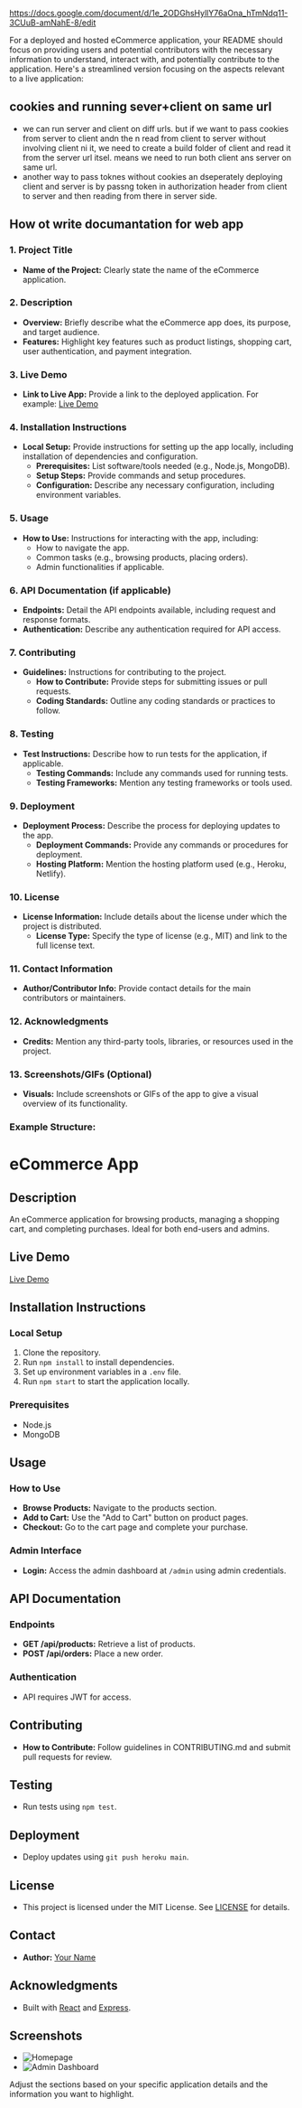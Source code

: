 https://docs.google.com/document/d/1e_2ODGhsHyllY76aOna_hTmNdq11-3CUuB-amNahE-8/edit

For a deployed and hosted eCommerce application, your README should focus on providing users and potential contributors with the necessary information to understand, interact with, and potentially contribute to the application. Here's a streamlined version focusing on the aspects relevant to a live application:


## cookies and running sever+client on same url
- we can run server and client on diff urls. but if we want to pass cookies from server to client andn the n read from client to server without involving client ni it, we need to create a build folder of client and read it from the server url itsel. means we need to run both client ans server on same url.
- another way to pass toknes without cookies an dseperately deploying client and server is by passng token in authorization header from client to server and then reading from there in server side.

## How ot write documantation for web app


### **1. Project Title**
- **Name of the Project:** Clearly state the name of the eCommerce application.

### **2. Description**
- **Overview:** Briefly describe what the eCommerce app does, its purpose, and target audience.
- **Features:** Highlight key features such as product listings, shopping cart, user authentication, and payment integration.

### **3. Live Demo**
- **Link to Live App:** Provide a link to the deployed application. For example: [Live Demo](https://your-ecommerce-app.com)

### **4. Installation Instructions**
- **Local Setup:** Provide instructions for setting up the app locally, including installation of dependencies and configuration.
  - **Prerequisites:** List software/tools needed (e.g., Node.js, MongoDB).
  - **Setup Steps:** Provide commands and setup procedures.
  - **Configuration:** Describe any necessary configuration, including environment variables.

### **5. Usage**
- **How to Use:** Instructions for interacting with the app, including:
  - How to navigate the app.
  - Common tasks (e.g., browsing products, placing orders).
  - Admin functionalities if applicable.

### **6. API Documentation** (if applicable)
- **Endpoints:** Detail the API endpoints available, including request and response formats.
- **Authentication:** Describe any authentication required for API access.

### **7. Contributing**
- **Guidelines:** Instructions for contributing to the project.
  - **How to Contribute:** Provide steps for submitting issues or pull requests.
  - **Coding Standards:** Outline any coding standards or practices to follow.

### **8. Testing**
- **Test Instructions:** Describe how to run tests for the application, if applicable.
  - **Testing Commands:** Include any commands used for running tests.
  - **Testing Frameworks:** Mention any testing frameworks or tools used.

### **9. Deployment**
- **Deployment Process:** Describe the process for deploying updates to the app.
  - **Deployment Commands:** Provide any commands or procedures for deployment.
  - **Hosting Platform:** Mention the hosting platform used (e.g., Heroku, Netlify).

### **10. License**
- **License Information:** Include details about the license under which the project is distributed.
  - **License Type:** Specify the type of license (e.g., MIT) and link to the full license text.

### **11. Contact Information**
- **Author/Contributor Info:** Provide contact details for the main contributors or maintainers.

### **12. Acknowledgments**
- **Credits:** Mention any third-party tools, libraries, or resources used in the project.

### **13. Screenshots/GIFs** (Optional)
- **Visuals:** Include screenshots or GIFs of the app to give a visual overview of its functionality.

### **Example Structure:**


# eCommerce App

## Description
An eCommerce application for browsing products, managing a shopping cart, and completing purchases. Ideal for both end-users and admins.

## Live Demo
[Live Demo](https://your-ecommerce-app.com)

## Installation Instructions
### Local Setup
1. Clone the repository.
2. Run `npm install` to install dependencies.
3. Set up environment variables in a `.env` file.
4. Run `npm start` to start the application locally.

### Prerequisites
- Node.js
- MongoDB

## Usage
### How to Use
- **Browse Products:** Navigate to the products section.
- **Add to Cart:** Use the "Add to Cart" button on product pages.
- **Checkout:** Go to the cart page and complete your purchase.

### Admin Interface
- **Login:** Access the admin dashboard at `/admin` using admin credentials.

## API Documentation
### Endpoints
- **GET /api/products:** Retrieve a list of products.
- **POST /api/orders:** Place a new order.

### Authentication
- API requires JWT for access.

## Contributing
- **How to Contribute:** Follow guidelines in CONTRIBUTING.md and submit pull requests for review.

## Testing
- Run tests using `npm test`.

## Deployment
- Deploy updates using `git push heroku main`.

## License
- This project is licensed under the MIT License. See [LICENSE](./LICENSE) for details.

## Contact
- **Author:** [Your Name](mailto:your-email@example.com)

## Acknowledgments
- Built with [React](https://reactjs.org/) and [Express](https://expressjs.com/).

## Screenshots
- ![Homepage](./screenshots/homepage.png)
- ![Admin Dashboard](./screenshots/admin-dashboard.png)


Adjust the sections based on your specific application details and the information you want to highlight.